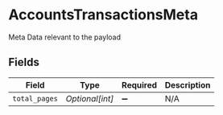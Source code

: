 # AccountsTransactionsMeta

Meta Data relevant to the payload


## Fields

| Field              | Type               | Required           | Description        |
| ------------------ | ------------------ | ------------------ | ------------------ |
| `total_pages`      | *Optional[int]*    | :heavy_minus_sign: | N/A                |